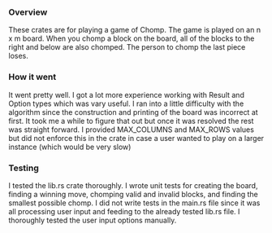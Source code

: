### Overview

These crates are for playing a game of Chomp. The game is played on an n x m board. When you chomp a block on the board,
all of the blocks to the right and below are also chomped. The person to chomp the last piece loses.

### How it went

It went pretty well. I got a lot more experience working with Result and Option types which was vary useful. I ran
into a little difficulty with the algorithm since the construction and printing of the board was incorrect at first.
It took me a while to figure that out but once it was resolved the rest was straight forward. I provided MAX_COLUMNS
and MAX_ROWS values but did not enforce this in the crate in case a user wanted to play on a larger instance (which would be very slow)

### Testing

I tested the lib.rs crate thoroughly. I wrote unit tests for creating the board, finding a winning move, chomping valid
and invalid blocks, and finding the smallest possible chomp. I did not write tests in the main.rs file since it was all processing
user input and feeding to the already tested lib.rs file. I thoroughly tested the user input options manually.

